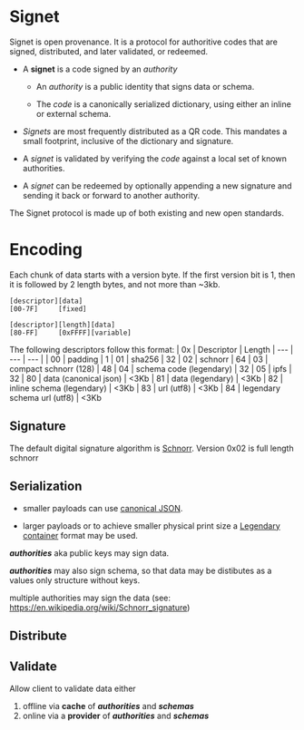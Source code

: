 # Signet

Signet is open provenance. It is a protocol for authoritive codes that are signed, distributed, and later validated, or redeemed.

* A **signet** is a code signed by an *authority*
  - An *authority* is a public identity that signs data or schema.

  - The *code* is a canonically serialized dictionary, using either an inline or external schema.

* *Signets* are most frequently distributed as a QR code. This mandates a small footprint, inclusive of the dictionary and signature.

* A *signet* is validated by verifying the *code* against a local set of known authorities.

* A *signet* can be redeemed by optionally appending a new signature and sending it back or forward to another authority.
  
The Signet protocol is made up of both existing and new open standards.

# Encoding
Each chunk of data starts with a version byte. If the first version bit is 1, then it is followed by 2 length bytes, and not more than ~3kb.
```
[descriptor][data]
[00-7F]     [fixed]

[descriptor][length][data]
[80-FF]     [0xFFFF][variable]
```
The following descriptors follow this format:
| 0x | Descriptor | Length
| --- | --- | --- |
| 00 | padding | 1
| 01 | sha256 | 32
| 02 | schnorr | 64
| 03 | compact schnorr (128) | 48
| 04 | schema code (legendary) | 32
| 05 | ipfs | 32
| 80 | data (canonical json) | <3Kb
| 81 | data (legendary) | <3Kb
| 82 | inline schema (legendary) | <3Kb
| 83 | url (utf8) | <3Kb
| 84 | legendary schema url (utf8) | <3Kb

## Signature

The default digital signature algorithm is [Schnorr](https://en.wikipedia.org/wiki/Schnorr_signature). Version 0x02 is full length schnorr

## Serialization

- smaller payloads can use [canonical JSON](https://github.com/mirkokiefer/canonical-json).

- larger payloads or to achieve smaller physical print size a [Legendary container](https://github.com/ChromaPDX/legendary) format may be used.
  
***authorities*** aka public keys may sign data.

***authorities*** may also sign schema, so that data may be distibutes as a values only structure without keys.

multiple authorities may sign the data (see: https://en.wikipedia.org/wiki/Schnorr_signature)

## Distribute

## Validate

Allow client to validate data either
1) offline via **cache** of ***authorities*** and ***schemas***
2) online via a **provider** of ***authorities*** and ***schemas***